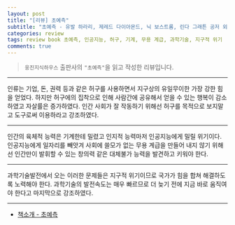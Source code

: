 ```yaml
---  
layout: post  
title: "[리뷰] 초예측"  
subtitle: "초예측 - 유발 하라리, 제레드 다이아몬드, 닉 보스트롬, 린다 그래튼 공저 외 5명"  
categories: review  
tags: review book 초예측, 인공지능, 허구, 기계, 무용 계급, 과학기술, 지구적 위기
comments: true
--- 
```

  
> `웅진지식하우스` 출판사의 `"초예측"`을 읽고 작성한 리뷰입니다.

---

인류는 기업, 돈, 권력 등과 같은 허구를 사용하면서 지구상의 유일무이한 가장 강한 힘을 얻었다. 하지만 허구에의 집착으로 인해 사람간에 공유해서 얻을 수 있는 행복이 감소하였고 자살률은 증가하였다. 
인간 사회가 잘 작동하기 위해선 허구를 목적으로 보지말고 도구로써 이용하라고 강조하였다.

---

인간의 육체적 능력은 기계한테 밀렸고 인지적 능력마저 인공지능에게 밀릴 위기이다. 인공지능에게 일자리를 빼앗겨 사회에 쓸모가 없는 무용 계급을 만들어 내지 않기 위해선 인간만이 발휘할 수 있는 창의력 같은 대체불가 능력을 발견하고 키워야 한다.

---

과학기술발전에서 오는 이러한 문제들은 지구적 위기이므로 국가가 힘을 합쳐 해결하도록 노력해야 한다. 과학기술의 발전속도는 매우 빠르므로 더 늦기 전에 지금 바로 움직여야 한다고 마지막으로 강조하였다.

---

* [책소개 - 초예측](http://www.yes24.com/Product/Goods/69406607)


